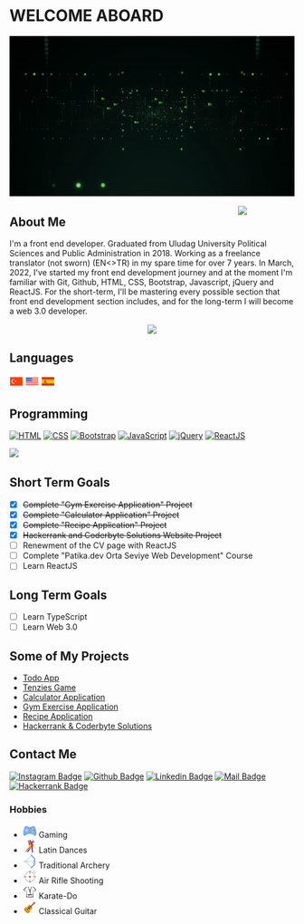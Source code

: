 # WELCOME ABOARD

<p align="center">
    <img src="./img/gif1.gif">
</p>

<p align="center" style="text-align: center;">
    <a href="https://github.com/halibal">
    <img
        width="100px"
        align="right"
        src="https://visitor-badge.glitch.me/badge?page_id=halibal.visitor-badge&left_color=grey&right_color=blueviolet&left_text=My%20Page%20Visitors"
        />
    </a>
</p>

## About Me

I'm a front end developer. Graduated from Uludag University Political Sciences and Public Administration in 2018. Working as a freelance translator (not sworn) (EN<>TR) in my spare time for over 7 years. In March, 2022, I've started my front end development journey and at the moment I'm familiar with Git, Github, HTML, CSS, Bootstrap, Javascript, jQuery and ReactJS. For the short-term, I'll be mastering every possible section that front end development section includes, and for the long-term I will become a web 3.0 developer.

<p align="center" style="text-align: center;">
    <a href="https://github.com/halibal">
    <img
        width="200px"
        align="center"
        src="https://github-profile-trophy.vercel.app/?username=halibal&theme=dracula&title=Commit,Repository&column=2&margin-w=15&margin-h=15"
        />
    </a>
</p>

## Languages

![Turkish Flag](./img/icons8-turkey-24.png)
![USA Flag](./img/icons8-usa-24.png)
![Spanish Flag](./img/icons8-spain-flag-24.png)

## Programming

[![HTML](https://img.shields.io/badge/html-e34c26?style=for-the-badge&logo=html5&logoColor=white)](###Programming)
[![CSS](https://img.shields.io/badge/css-264de4?style=for-the-badge&logo=css3&logoColor=white)](###Programming)
[![Bootstrap](https://img.shields.io/badge/Bootstrap-563D7C?style=for-the-badge&logo=bootstrap&logoColor=white)](###Programming)
[![JavaScript](https://img.shields.io/badge/javascript-f0db4f?style=for-the-badge&logo=javascript&logoColor=white)](###Programming)
[![jQuery](https://img.shields.io/badge/jQuery-0769AD?style=for-the-badge&logo=jquery&logoColor=white)](###Programming)
[![ReactJS](https://img.shields.io/badge/-ReactJs-61DAFB?logo=react&logoColor=white&style=for-the-badge)](###Programming)

<a href="https://github.com/halibal">
        <img height="113em" src="https://github-readme-stats.vercel.app/api/top-langs?username=halibal&layout=compact&theme=dracula&hide=jupyter%20notebook&langs_count=7"/>
</a>

## Short Term Goals

- [X] ~~Complete "Gym Exercise Application" Project~~
- [X] ~~Complete "Calculator Application" Project~~
- [X] ~~Complete "Recipe Application" Project~~
- [X] ~~Hackerrank and Coderbyte Solutions Website Project~~
- [ ] Renewment of the CV page with ReactJS
- [ ] Complete "Patika.dev Orta Seviye Web Development" Course
- [ ] Learn ReactJS

## Long Term Goals

- [ ] Learn TypeScript
- [ ] Learn Web 3.0

## Some of My Projects

- [Todo App](https://halibal.github.io/todo-react/)
- [Tenzies Game](https://halibal.github.io/tenzies-game/)
- [Calculator Application](https://halibal.github.io/calculator-application-reactjs/)
- [Gym Exercise Application](https://halibal-gym-application.netlify.app)
- [Recipe Application](https://halibal.github.io/recipe-application/)
- [Hackerrank & Coderbyte Solutions](https://halibal.github.io/hackerrank-coderbyte-solutions/)

## Contact Me

[![Instagram Badge](https://img.shields.io/badge/instagram-fb3958?style=for-the-badge&logo=instagram&logoColor=white)](https://www.instagram.com/halibal__/)
[![Github Badge](https://img.shields.io/badge/github-333?style=for-the-badge&logo=github&logoColor=white)](https://github.com/halibal)
[![Linkedin Badge](https://img.shields.io/badge/linkedin-%230077B5.svg?&style=for-the-badge&logo=linkedin&logoColor=white)](https://www.linkedin.com/in/halilagul/)
[![Mail Badge](https://img.shields.io/badge/email-c14438?style=for-the-badge&logo=Gmail&logoColor=white&link=mailto:halibal95@gmail.com)](mailto:halibal95@gmail.com)
[![Hackerrank Badge](https://img.shields.io/badge/-Hackerrank-2EC866?style=for-the-badge&logo=HackerRank&logoColor=white)](https://www.hackerrank.com/halibal95)

### Hobbies

- ![Gaming](./img/icons8-game-24.png) Gaming
- ![Latin Dances](./img/icons8-tango-24.png) Latin Dances
- ![Traditional Archery](./img/icons8-archery-24.png) Traditional Archery
- ![Air Rifle Shooting](./img/icons8-shooting-target-24.png) Air Rifle Shooting
- ![Karate-Do](./img/icons8-karate-24.png) Karate-Do
- ![Classical Guitar](./img/icons8-guitar-24.png) Classical Guitar
